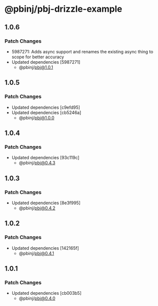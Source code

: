 # @pbinj/pbj-drizzle-example

## 1.0.6

### Patch Changes

- 5987271: Adds async support and renames the existing async thing to scope for better accuracy
- Updated dependencies [5987271]
  - @pbinj/pbj@1.0.1

## 1.0.5

### Patch Changes

- Updated dependencies [c9efd95]
- Updated dependencies [cb5246a]
  - @pbinj/pbj@1.0.0

## 1.0.4

### Patch Changes

- Updated dependencies [93c119c]
  - @pbinj/pbj@0.4.3

## 1.0.3

### Patch Changes

- Updated dependencies [8e3f995]
  - @pbinj/pbj@0.4.2

## 1.0.2

### Patch Changes

- Updated dependencies [142165f]
  - @pbinj/pbj@0.4.1

## 1.0.1

### Patch Changes

- Updated dependencies [cb003b5]
  - @pbinj/pbj@0.4.0
